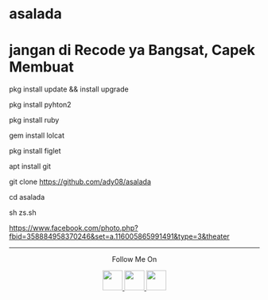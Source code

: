 # asalada


# jangan di Recode ya Bangsat, Capek Membuat

pkg install update && install upgrade

pkg install pyhton2

pkg install ruby

gem install lolcat

pkg install figlet

apt install git

git clone https://github.com/ady08/asalada

cd asalada

sh zs.sh






https://www.facebook.com/photo.php?fbid=358884958370246&set=a.116005865991491&type=3&theater



---
<p align="center">
  Follow Me On
</p>
<p align="center">
  <a href="https://youtube.com/ady sitorus ady">
    <img src="https://www.iconsdb.com/icons/preview/black/youtube-4-xxl.png" width="40" height="40">
  </a>
  <a href="https://github.com/nicoleus">
    <img src="https://www.iconsdb.com/icons/preview/black/github-9-xxl.png" width="40" height="40">
  </a>
  <a href="https://instagram.com/nicoleus_sitorus">
    <img src="https://www.iconsdb.com/icons/preview/black/instagram-4-xxl.png" width="40" height="40">
  </a>
</p>
